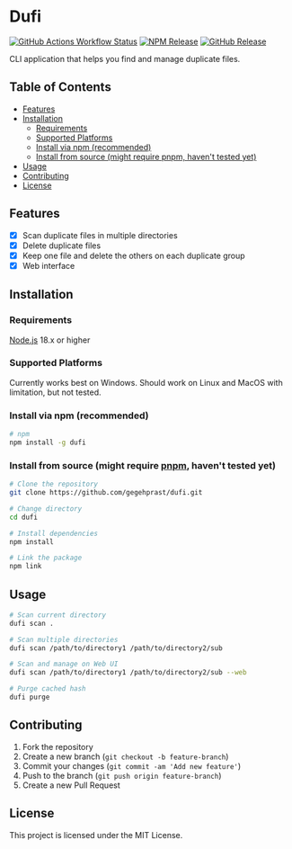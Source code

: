 # Dufi

[<img alt="GitHub Actions Workflow Status" src="https://img.shields.io/github/actions/workflow/status/gegehprast/dufi/main.yml?logo=github">](https://github.com/gegehprast/dufi/actions/workflows/main.yml) [<img alt="NPM Release" src="https://img.shields.io/npm/v/dufi?logo=npm&color=blue">](https://www.npmjs.com/package/dufi) [<img alt="GitHub Release" src="https://img.shields.io/github/v/release/gegehprast/dufi?logo=github&color=blue">](https://github.com/gegehprast/dufi/releases)

CLI application that helps you find and manage duplicate files.

## Table of Contents

- [Features](#features)
- [Installation](#installation)
  - [Requirements](#requirements)
  - [Supported Platforms](#supported-platforms)
  - [Install via npm (recommended)](#install-via-npm-recommended)
  - [Install from source (might require pnpm, haven't tested yet)](#install-from-source-might-require-pnpm-havent-tested-yet)
- [Usage](#usage)
- [Contributing](#contributing)
- [License](#license)

## Features

- [x] Scan duplicate files in multiple directories
- [x] Delete duplicate files
- [x] Keep one file and delete the others on each duplicate group
- [x] Web interface

## Installation

### Requirements
[Node.js](https://nodejs.org/) 18.x or higher

### Supported Platforms
Currently works best on Windows. Should work on Linux and MacOS with limitation, but not tested.

### Install via npm (recommended)

```bash
# npm
npm install -g dufi
```

### Install from source (might require [pnpm](https://pnpm.io/), haven't tested yet)

```bash
# Clone the repository
git clone https://github.com/gegehprast/dufi.git

# Change directory
cd dufi

# Install dependencies
npm install

# Link the package
npm link
```

## Usage

```bash
# Scan current directory
dufi scan .

# Scan multiple directories
dufi scan /path/to/directory1 /path/to/directory2/sub

# Scan and manage on Web UI
dufi scan /path/to/directory1 /path/to/directory2/sub --web

# Purge cached hash
dufi purge
```


## Contributing

1. Fork the repository
2. Create a new branch (`git checkout -b feature-branch`)
3. Commit your changes (`git commit -am 'Add new feature'`)
4. Push to the branch (`git push origin feature-branch`)
5. Create a new Pull Request

## License

This project is licensed under the MIT License.
